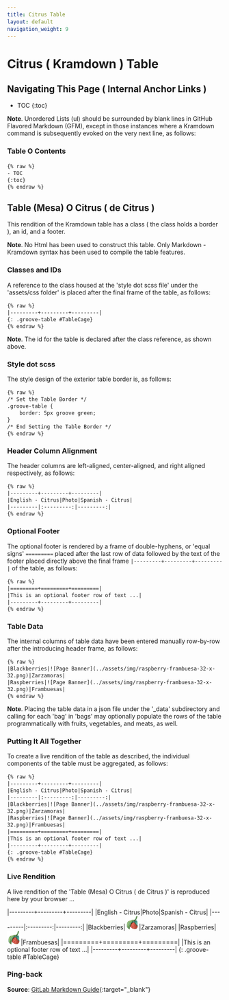 ```yaml
---
title: Citrus Table
layout: default
navigation_weight: 9
---
```

# Citrus ( Kramdown ) Table

## Navigating This Page ( Internal Anchor Links )

- TOC
{:toc}

**Note**. Unordered Lists (ul) should be surrounded by blank lines in GitHub Flavored Markdown (GFM), except in those instances where a Kramdown command is subsequently evoked on the very next line, as follows:

### Table O Contents

```liquid
{% raw %}
- TOC
{:toc}
{% endraw %}
```

## Table (Mesa) O Citrus ( de Citrus )

This rendition of the Kramdown table has a class ( the class holds a border ), an id, and a footer.

**Note**. No Html has been used to construct this table. Only Markdown - Kramdown syntax has been used to compile the table features.

### Classes and IDs

A reference to the class housed at the 'style dot scss file' under the 'assets/css folder' is placed after the final frame of the table, as follows:

```liquid
{% raw %}
|---------+---------+---------|
{: .groove-table #TableCage}
{% endraw %}
```

**Note**. The id for the table is declared after the class reference, as shown above.

### Style dot scss

The style design of the exterior table border is, as follows:

```liquid
{% raw %}
/* Set the Table Border */
.groove-table {
    border: 5px groove green;
}
/* End Setting the Table Border */
{% endraw %}
```

### Header Column Alignment

The header columns are left-aligned, center-aligned, and right aligned respectively, as follows:

```liquid
{% raw %}
|---------+---------+---------|
|English - Citrus|Photo|Spanish - Citrus|
|---------|:---------:|---------:|
{% endraw %}
```

### Optional Footer

The optional footer is rendered by a frame of double-hyphens, or 'equal signs' `=========` placed after the last row of data followed by the text of the footer placed directly above the final frame `|---------+---------+---------|` of the table, as follows:

```liquid
{% raw %}
|=========+=========+=========|
|This is an optional footer row of text ...|
|---------+---------+---------|
{% endraw %}
```

### Table Data

The internal columns of table data have been entered manually row-by-row after the introducing header frame, as follows:

```liquid
{% raw %}
|Blackberries|![Page Banner](../assets/img/raspberry-frambuesa-32-x-32.png)|Zarzamoras|
|Raspberries|![Page Banner](../assets/img/raspberry-frambuesa-32-x-32.png)|Frambuesas|
{% endraw %}
```

**Note**. Placing the table data in a json file under the '_data' subdirectory and calling for each 'bag' in 'bags' may optionally populate the rows of the table programmatically with fruits, vegetables, and meats, as well.

### Putting It All Together

To create a live rendition of the table as described, the individual components of the table must be aggregated, as follows:

```liquid
{% raw %}
|---------+---------+---------|
|English - Citrus|Photo|Spanish - Citrus|
|---------|:---------:|---------:|
|Blackberries|![Page Banner](../assets/img/raspberry-frambuesa-32-x-32.png)|Zarzamoras|
|Raspberries|![Page Banner](../assets/img/raspberry-frambuesa-32-x-32.png)|Frambuesas|
|=========+=========+=========|
|This is an optional footer row of text ...|
|---------+---------+---------|
{: .groove-table #TableCage}
{% endraw %}
```

### Live Rendition

A live rendition of the 'Table (Mesa) O Citrus ( de Citrus )' is reproduced here by your browser ...

|---------+---------+---------|
|English - Citrus|Photo|Spanish - Citrus|
|---------|:---------:|---------:|
|Blackberries|![Page Banner](../assets/img/raspberry-frambuesa-32-x-32.png)|Zarzamoras|
|Raspberries|![Page Banner](../assets/img/raspberry-frambuesa-32-x-32.png)|Frambuesas|
|=========+=========+=========|
|This is an optional footer row of text ...|
|---------+---------+---------|
{: .groove-table #TableCage}

### Ping-back

**Source**: [GitLab Markdown Guide](https://about.gitlab.com/){:target="_blank"}
